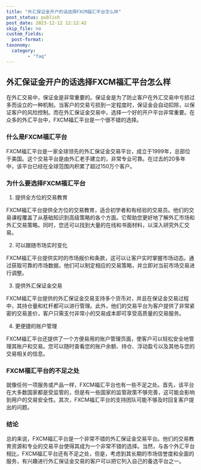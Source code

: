 ```yaml
---
title: "外汇保证金开户的话选择FXCM福汇平台怎么样"
post_status: publish
post_date: 2023-12-12 12:12:42
skip_file: no
custom_fields: 
  post-format: 
taxonomy:
  category:
        - "faq"
---
```


## 外汇保证金开户的话选择FXCM福汇平台怎么样

在外汇交易中，保证金是非常重要的。保证金是为了防止客户在外汇交易中亏损过多而设立的一种机制。当客户的交易亏损到一定程度时，保证金会自动扣除，以保证客户的风险控制。而在外汇保证金交易中，选择一个好的开户平台非常重要。在众多的外汇平台中，FXCM福汇平台是一个很不错的选择。

### 什么是FXCM福汇平台

FXCM福汇平台是一家全球领先的外汇保证金交易平台，成立于1999年，总部位于美国。这个交易平台是由外汇老手建立的，非常专业可靠。在过去的20多年中，该平台已经在全球范围内积累了超过150万个客户。

### 为什么要选择FXCM福汇平台

1. 提供全方位的交易教育

FXCM福汇平台提供全方位的交易教育，适合初学者和有经验的交易员。他们的交易课程覆盖了从基础知识到高级策略的各个方面。它帮助您更好地了解外汇市场和外汇交易策略。同时，您还可以找到大量的在线和书面材料，以深入研究外汇交易。

2. 可以跟随市场实时变化

FXCM福汇平台提供实时的市场报价和条款，这可以让客户实时掌握市场动态。通过获取可靠的市场数据，他们可以制定相应的交易策略，并立即对当前市场交易进行调整。

3. 提供外汇保证金交易

FXCM福汇平台提供的外汇保证金交易支持多个货币对，并且在保证金交易过程中，其持仓量和杠杆都可以进行管理。此外，他们的交易平台为客户提供了非常紧密的交易差价，客户只需支付非常小的交易成本即可享受高质量的交易服务。

4. 更便捷的账户管理

FXCM福汇平台还提供了一个方便易用的账户管理页面，使客户可以轻松安全地管理其账户和交易。您可以随时查看您的账户余额、持仓、浮动盈亏以及其他与您的交易相关的信息。

### FXCM福汇平台的不足之处

就像任何一项服务或产品一样，FXCM福汇平台也有一些不足之处。首先，该平台在大多数国家都是受监管的，但是有一些国家的监管政策不够完善，这可能会影响到用户的交易安全性。其次，FXCM福汇平台的支持团队可能不够及时回复客户提出的问题。

### 结论

总的来说，FXCM福汇平台是一个非常不错的外汇保证金交易平台。他们的交易教育资源和专业的交易平台使得其成为一个非常不错的选择。当然，与各个外汇平台相比，FXCM福汇平台还有不足之处，但是，考虑到其长期的市场信誉度和全面的服务，有兴趣进行外汇保证金交易的客户可以把它列入自己的备选平台之一。
